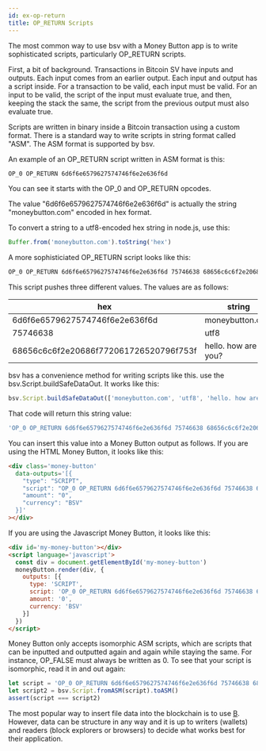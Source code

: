 ```yaml
---
id: ex-op-return
title: OP_RETURN Scripts
---
```


The most common way to use bsv with a Money Button app is to write sophisticated scripts, particularly OP_RETURN scripts.

First, a bit of background. Transactions in Bitcoin SV have inputs and outputs. Each input comes from an earlier output. Each input and output has a script inside. For a transaction to be valid, each input must be valid. For an input to be valid, the script of the input must evaluate true, and then, keeping the stack the same, the script from the previous output must also evaluate true.

Scripts are written in binary inside a Bitcoin transaction using a custom format. There is a standard way to write scripts in string format called "ASM". The ASM format is supported by bsv.

An example of an OP_RETURN script written in ASM format is this:
```sh
OP_0 OP_RETURN 6d6f6e6579627574746f6e2e636f6d
```

You can see it starts with the OP_0 and OP_RETURN opcodes.

The value "6d6f6e6579627574746f6e2e636f6d" is actually the string "moneybutton.com" encoded in hex format.

To convert a string to a utf8-encoded hex string in node.js, use this:
```javascript
Buffer.from('moneybutton.com').toString('hex')
```

A more sophisticiated OP_RETURN script looks like this:
```sh
OP_0 OP_RETURN 6d6f6e6579627574746f6e2e636f6d 75746638 68656c6c6f2e20686f772061726520796f753f
```

This script pushes three different values. The values are as follows:

| hex                                    | string              |
|----------------------------------------|---------------------|
| 6d6f6e6579627574746f6e2e636f6d         | moneybutton.com     |
| 75746638                               | utf8                |
| 68656c6c6f2e20686f772061726520796f753f | hello. how are you? |

bsv has a convenience method for writing scripts like this. use the bsv.Script.buildSafeDataOut. It works like this:

```javascript
bsv.Script.buildSafeDataOut(['moneybutton.com', 'utf8', 'hello. how are you?']).toASM()
```

That code will return this string value:
```javascript
'OP_0 OP_RETURN 6d6f6e6579627574746f6e2e636f6d 75746638 68656c6c6f2e20686f772061726520796f753f'
```

You can insert this value into a Money Button output as follows. If you are using the HTML Money Button, it looks like this:
```html
<div class='money-button'
  data-outputs='[{
    "type": "SCRIPT",
    "script": "OP_0 OP_RETURN 6d6f6e6579627574746f6e2e636f6d 75746638 68656c6c6f2e20686f772061726520796f753f",
    "amount": "0",
    "currency": "BSV"
  }]'
></div>
```

If you are using the Javascript Money Button, it looks like this:
```html
<div id='my-money-button'></div>
<script language='javascript'>
  const div = document.getElementById('my-money-button')
  moneyButton.render(div, {
    outputs: [{
      type: 'SCRIPT',
      script: 'OP_0 OP_RETURN 6d6f6e6579627574746f6e2e636f6d 75746638 68656c6c6f2e20686f772061726520796f753f',
      amount: '0',
      currency: 'BSV'
    }]
  })
</script>
```

Money Button only accepts isomorphic ASM scripts, which are scripts that can be inputted and outputted again and again while staying the same. For instance, OP_FALSE must always be written as 0. To see that your script is isomorphic, read it in and out again:

```javascript
let script = 'OP_0 OP_RETURN 6d6f6e6579627574746f6e2e636f6d 75746638 68656c6c6f2e20686f772061726520796f753f'
let script2 = bsv.Script.fromASM(script).toASM()
assert(script === script2)
```

The most popular way to insert file data into the blockchain is to use [B](https://github.com/unwriter/B). However, data can be structure in any way and it is up to writers (wallets) and readers (block explorers or browsers) to decide what works best for their application.
